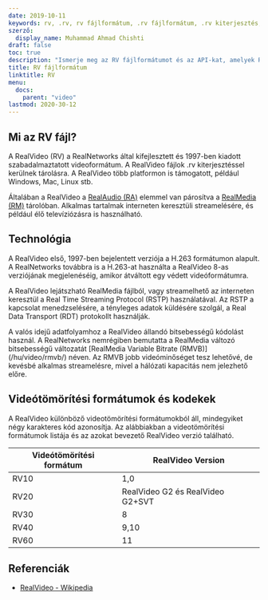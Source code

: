 ```yaml
---
date: 2019-10-11
keywords: rv, .rv, rv fájlformátum, .rv fájlformátum, .rv kiterjesztés, rv videó formátum, RealVideo fájlformátum
szerző:
  display_name: Muhammad Ahmad Chishti
draft: false
toc: true
description: "Ismerje meg az RV fájlformátumot és az API-kat, amelyek RV fájlokat hozhatnak létre és nyithatnak meg."
title: RV fájlformátum
linktitle: RV
menu:
  docs:
    parent: "video"
lastmod: 2020-30-12
---
```


## Mi az RV fájl? ##

A RealVideo (RV) a RealNetworks által kifejlesztett és 1997-ben kiadott szabadalmaztatott videoformátum. A RealVideo fájlok .rv kiterjesztéssel kerülnek tárolásra. A RealVideo több platformon is támogatott, például Windows, Mac, Linux stb.

Általában a RealVideo a [RealAudio (RA)](/hu/audio/ra/) elemmel van párosítva a [RealMedia (RM)](/hu/video/rm/) tárolóban. Alkalmas tartalmak interneten keresztüli streamelésére, és például élő televíziózásra is használható.

## Technológia ##

A RealVideo első, 1997-ben bejelentett verziója a H.263 formátumon alapult. A RealNetworks továbbra is a H.263-at használta a RealVideo 8-as verziójának megjelenéséig, amikor átváltott egy védett videóformátumra.

A RealVideo lejátszható RealMedia fájlból, vagy streamelhető az interneten keresztül a Real Time Streaming Protocol (RSTP) használatával. Az RSTP a kapcsolat menedzselésére, a tényleges adatok küldésére szolgál, a Real Data Transport (RDT) protokollt használják.

A valós idejű adatfolyamhoz a RealVideo állandó bitsebességű kódolást használ. A RealNetworks nemrégiben bemutatta a RealMedia változó bitsebességű változatát [RealMedia Variable Bitrate (RMVB)] (/hu/video/rmvb/) néven. Az RMVB jobb videóminőséget tesz lehetővé, de kevésbé alkalmas streamelésre, mivel a hálózati kapacitás nem jelezhető előre.

## Videótömörítési formátumok és kodekek ##

A RealVideo különböző videotömörítési formátumokból áll, mindegyiket négy karakteres kód azonosítja. Az alábbiakban a videotömörítési formátumok listája és az azokat bevezető RealVideo verzió található.

|Videótömörítési formátum|RealVideo Version|
|---|---|
|RV10|1,0|
|RV20|RealVideo G2 és RealVideo G2+SVT|
|RV30|8|
|RV40|9,10|
|RV60|11|

## Referenciák ##

- [RealVideo - Wikipedia](https://en.wikipedia.org/wiki/RealVideo)

